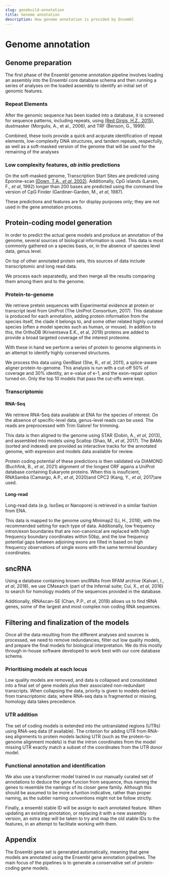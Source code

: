 ```yaml
---
slug: genebuild-annotation
title: Genome annotation
description: How genome annotation is provided by Ensembl
---
```

# Genome annotation

## Genome preparation

The first phase of the Ensembl genome annotation pipeline involves loading an assembly into the Ensembl core database schema and then running a series of analyses on the loaded assembly to identify an initial set of genomic features.

### Repeat Elements

After the genomic sequence has been loaded into a database, it is screened for sequence patterns, including repeats, using [(Red Girgis, H.Z., 2015)](https://bmcbioinformatics.biomedcentral.com/articles/10.1186/s12859-015-0654-5), dustmasker (Morgulis, A., et al., 2006), and TRF (Benson, G., 1999).

Combined, these tools provide a quick and acqurate identification of repeat elements, low-complexity DNA structures, and tandem repeats, respecfully, as well as a soft-masked version of the genome that will be used for the remaining of the analyses

### Low complexity features, _ab initio_ predictions 

On the soft-masked genome, Transcription Start Sites are predicted using Eponine–scan [(Down, T.A., _et al_, 2002)](https://bmcbioinformatics.biomedcentral.com/articles/10.1186/s12859-015-0654-5). Additionally, CpG islands (Larsen, F., _et al_, 1992) longer than 200 bases are predicted using the command line version of CpG Finder (Gardiner-Garden, M., _et al_, 1987).

These predictions and features are for display purposes only; they are not used in the gene annotation process.

## Protein-coding model generation

In order to predict the actual gene models and produce an annotation of the genome, several sources of biological information is used. This data is most commonly gathered on a species basis, or, in the absence of species level data, genus level.

On top of other annotated protein sets, this sources of data include transcriptomic and long read data.

We process each separatedly, and then merge all the results comparing them among them and to the genome.

### Protein-to-genome

We retrieve pretein sequences with Experimental evidence at protein or transcript level from UniProt (The UniProt Consortium, 2017). This database is produced for each annotation, adding protein information from the species itself, the clade it belongs to, and some other related highly curated species (often a model species such as human, or mouse). In addition to this, the OrthoDB (Kriventseva E.K., et al, 2019) proteins are added to provide a broad targeted coverage of the interest proteome.

With these in hand we perform a series of protein to genome alignments in an attempt to identify highly conserved structures.

We process this data using GenBlast (She, R., _et al_, 2011), a splice-aware aligner protein-to-genome. This analysis is run with a cut-off 50% of coverage and 30% identity, an e-value of e-1, and the exon-repair option turned on. Only the top 10 models that pass the cut-offs were kept.

### Transcriptomic

#### RNA-Seq

We retrieve RNA-Seq data available at ENA for the species of interest. On the absence of specific-level data, genus-level reads can be used. The reads are preprocessed with Trim Galore! for trimming.

This data is then aligned to the genome using STAR (Dobin, A., _et al_, 2013), and assembled into models using Scallop (Shao, M., _et al_, 2017). The BAMs (sorted and indexed) are provided as interactive tracks for the annotated genome, with expresion and models data available for review.

Protein coding potential of these predictions is then validated via DIAMOND (Buchfink, B., _et al_, 2021) alignment of the longest ORF agains a UniProt database containing Eukaryote proteins. When this is insuficient, RNASamba (Camargo, A.P., _et al_, 2020)and CPC2 (Kang, Y., _et al_, 2017)are used.

#### Long-read

Long-read data (e.g. IsoSeq or Nanopore) is retrieved in a similar fashion from ENA.

This data is mapped to the genome using Minimap2 (Li, H., 2018), with the recommended setting for each type of data. Additionally, low frequency intron/exon boundaries that are non-canonical are replaced with high frequency boundary coordinates within 50bp, and the low frequency potential gaps between adjoining exons are filled in based on high frequency observations of single exons with the same terminal boundary coordinates.

## sncRNA
Using a database containing known sncRNAs from RFAM archive (Kalvari, I., _et al_, 2018), we use CMsearch (part of the Infernal suite; Cui, X., _et al_, 2016) to search for homology models of the sequences provided in the database.

Additionally, tRNAscan-SE (Chan, P.P., _et al_, 2019) allows us to find tRNA genes, some of the largest and most complex non coding RNA sequences.

## Filtering and finalization of the models

Once all the data resulting from the different analyses and sources is processed, we need to remove redundancies, filter out low quality models, and prepare the final models for biological interpretation. We do this mostly through in-house software developed to work best with our core database schema.

### Prioritising models at each locus

Low quality models are removed, and data is collapsed and consolidated into a final set of gene models plus their associated non-redundant transcripts. When collapsing the data, priority is given to models derived from transcriptomic data; where RNA-seq data is fragmented or missing, homology data takes precedence.

### UTR addition

The set of coding models is extended into the untranslated regions (UTRs) using RNA-seq data (if available). The criterion for adding UTR from RNA-seq alignments to protein models lacking UTR (such as the protein-to-genome alignment models) is that the intron coordinates from the model missing UTR exactly match a subset of the coordinates from the UTR donor model.

### Functional annotation and identification

We also use a transformer model trained in our manually curated set of annotations to deduce the gene funcion from sequence, thus naming the genes to resemble the namings of its closer gene family. Although this should be assumed to be more a funtion indicative, rather than proper naming, as the subtler naming conventions might not be follow strictly.

Finally, a ensembl stable ID will be assign to each annotated feature. When updating an existing annotation, or replacing it with a new assembly version, an extra step will be taken to try and map the old stable IDs to the features, in an attempt to facilitate working with them.

## Appendix

The Ensembl gene set is generated automatically, meaning that gene models are annotated using the Ensembl gene annotation pipelines. The main focus of the pipelines is to generate a conservative set of protein-coding gene models.
